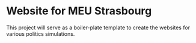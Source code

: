 # Website for MEU Strasbourg

This project will serve as a boiler-plate template to create the websites for
various politics simulations.